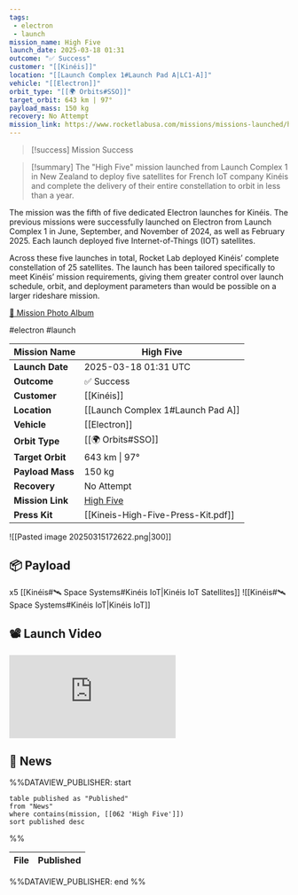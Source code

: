 ```yaml
---
tags:
 - electron
 - launch
mission_name: High Five
launch_date: 2025-03-18 01:31
outcome: "✅ Success"
customer: "[[Kinéis]]"
location: "[[Launch Complex 1#Launch Pad A|LC1-A]]"
vehicle: "[[Electron]]"
orbit_type: "[[🌍 Orbits#SSO]]"
target_orbit: 643 km | 97°
payload_mass: 150 kg
recovery: No Attempt
mission_link: https://www.rocketlabusa.com/missions/missions-launched/high-five
---
```


>[!success] Mission Success

>[!summary]
The "High Five" mission launched from Launch Complex 1 in New Zealand to deploy five satellites for French IoT company Kinéis and complete the delivery of their entire constellation to orbit in less than a year.
>
The mission was the fifth of five dedicated Electron launches for Kinéis. The previous missions were successfully launched on Electron from Launch Complex 1 in June, September, and November of 2024, as well as February 2025. Each launch deployed five Internet-of-Things (IOT) satellites.
>
Across these five launches in total, Rocket Lab deployed Kinéis’ complete constellation of 25 satellites. The launch has been tailored specifically to meet Kinéis’ mission requirements, giving them greater control over launch schedule, orbit, and deployment parameters than would be possible on a larger rideshare mission.
>
[📸 Mission Photo Album](https://www.flickr.com/photos/rocketlab/albums/72177720324480162) 


#electron #launch

| **Mission Name** | High Five                                                                      |
| ---------------- | ------------------------------------------------------------------------------ |
| **Launch Date**  | 2025-03-18 01:31 UTC                                                           |
| **Outcome**      | ✅ Success                                                                      |
| **Customer**     | [[Kinéis]]                                                                     |
| **Location**     | [[Launch Complex 1#Launch Pad A]]                                              |
| **Vehicle**      | [[Electron]]                                                                   |
| **Orbit Type**   | [[🌍 Orbits#SSO]]                                                              |
| **Target Orbit** | 643 km &#124; 97°                                                              |
| **Payload Mass** | 150 kg                                                                         |
| **Recovery**     | No Attempt                                                                     |
| **Mission Link** | [High Five](https://www.rocketlabusa.com/missions/missions-launched/high-five) |
| **Press Kit**    | [[Kineis-High-Five-Press-Kit.pdf]]                                             |


![[Pasted image 20250315172622.png|300]]

## 📦 Payload

x5 [[Kinéis#🛰️ Space Systems#Kinéis IoT|Kinéis IoT Satellites]]  ![[Kinéis#🛰️ Space Systems#Kinéis IoT|Kinéis IoT]]

## 📽️ Launch Video


<div class="responsive-video">
<iframe src="https://www.youtube.com/embed/d-31hJeW1ec" title="Rocket Lab - &#39;High Five&#39; Launch" frameborder="0" allow="accelerometer; autoplay; clipboard-write; encrypted-media; gyroscope; picture-in-picture; web-share" referrerpolicy="strict-origin-when-cross-origin" allowfullscreen></iframe>
</div>


## 📰 News

%%DATAVIEW_PUBLISHER: start
```
table published as "Published"
from "News"
where contains(mission, [[062 'High Five']])
sort published desc
```
%%

| File | Published |
| ---- | --------- |

%%DATAVIEW_PUBLISHER: end %%